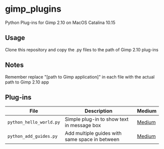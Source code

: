 # gimp_plugins
Python Plug-ins for Gimp 2.10 on MacOS Catalina 10.15

## Usage

Clone this repository and copy the .py files to the path of Gimp 2.10 plug-ins

## Notes

Remember replace "[path to Gimp application]" in each file with the actual path to Gimp 2.10 app

## Plug-ins

| File | Description | Medium |
| --- | --- | --- |
| `python_hello_world.py` | Simple plug-in to show text in message box | [Medium](https://medium.com/@tobyliu_blogs/how-to-add-a-python-plug-in-to-gimp-2-10-on-macos-9c7c53bd3807) |
| `python_add_guides.py` | Add multiple guides with same space in between | [Medium]() |
